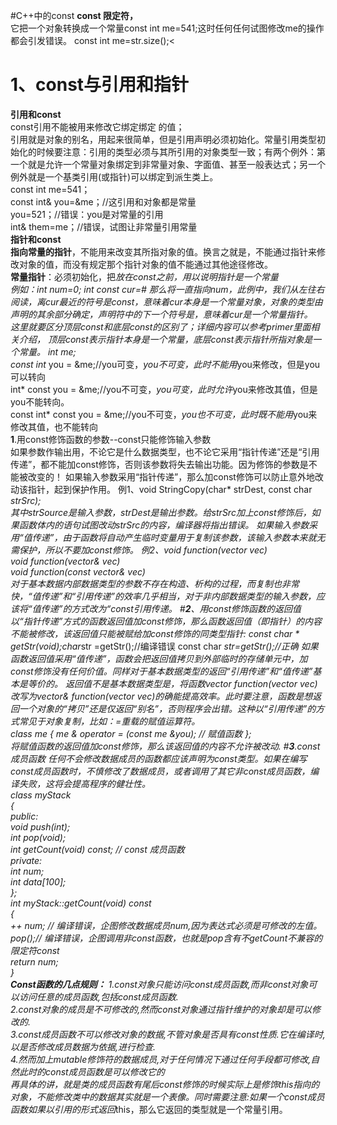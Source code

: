 #C++中的const
<b>const 限定符，</b><br>
它把一个对象转换成一个常量const int me=541;这时任何任何试图修改me的操作都会引发错误。
const int me=str.size();<
# <b>1</b>、const与引用和指针
<b>引用和const</b><br>
const引用不能被用来修改它绑定绑定 的值；<br>
引用就是对象的别名，用起来很简单，但是引用声明必须初始化。常量引用类型初始化的时候要注意：引用的类型必须与其所引用的对象类型一致；有两个例外：第一个就是允许一个常量对象绑定到非常量对象、字面值、甚至一般表达式；另一个例外就是一个基类引用(或指针)可以绑定到派生类上。<br>
const int me=541；<br>
const int& you=&me；//这引用和对象都是常量<br>
you=521；//错误：you是对常量的引用<br>
int& them=me；//错误，试图让非常量引用常量<br>
<b>指针和const</b><br>
<b>指向常量的指针</b>，不能用来改变其所指对象的值。换言之就是，不能通过指针来修改对象的值，而没有规定那个指针对象的值不能通过其他途径修改。<br>
<b>常量指针</b>：必须初始化，把*放在const之前，用以说明指针是一个常量<br>
例如：int num=0; int *const cur=&num; 那么将一直指向num，此例中，我们从左往右阅读，离cur最近的符号是const，意味着cur本身是一个常量对象，对象的类型由声明的其余部分确定，声明符中的下一个符号是*，意味着cur是一个常量指针。<br>
这里就要区分顶层const和底层const的区别了；详细内容可以参考primer里面相关介绍，
顶层const表示指针本身是一个常量，底层const表示指针所指对象是一个常量。
int me;<br>
const int* you = &me;//you可变，*you不可变，此时不能用*you来修改，但是you可以转向<br>
int* const you = &me;//you不可变，*you可变，此时允许*you来修改其值，但是you不能转向。<br>
const int* const you = &me;//you不可变，*you也不可变，此时既不能用*you来修改其值，也不能转向<br>
<b>1</b>.用const修饰函数的参数--const只能修饰输入参数<br>
如果参数作输出用，不论它是什么数据类型，也不论它采用“指针传递”还是“引用传递”，都不能加const修饰，否则该参数将失去输出功能。因为修饰的参数是不能被改变的！
如果输入参数采用“指针传递”，那么加const修饰可以防止意外地改动该指针，起到保护作用。
例1、void StringCopy(char* strDest, const char *strSrc);<br>
其中strSource是输入参数，strDest是输出参数。给strSrc加上const修饰后，如果函数体内的语句试图改动strSrc的内容，编译器将指出错误。
如果输入参数采用“值传递”，由于函数将自动产生临时变量用于复制该参数，该输入参数本来就无需保护，所以不要加const修饰。
例2、void function(vector<int> vec)<br>
void function(vector<int>& vec)<br>
void function(const vector<int>& vec)<br>
对于基本数据内部数据类型的参数不存在构造、析构的过程，而复制也非常快，“值传递”和“引用传递”的效率几乎相当，对于非内部数据类型的输入参数，应该将“值传递”的方式改为“const引用传递。
#<b>2</b>、用const修饰函数的返回值<br>
以“指针传递”方式的函数返回值加const修饰，那么函数返回值（即指针）的内容不能被修改，该返回值只能被赋给加const修饰的同类型指针: const char * getStr(void);char*str =getStr();//编译错误
const char *str=getStr();//正确
如果函数返回值采用“值传递”，函数会把返回值拷贝到外部临时的存储单元中，加const修饰没有任何价值。同样对于基本数据类型的返回“引用传递”和“值传递”基本是等价的。
返回值不是基本数据类型是，将函数vector<int> function(vector<int> vec) 改写为vector<int>& function(vector<int> vec)的确能提高效率。此时要注意，函数是想返回一个对象的“拷贝”还是仅返回“别名”，否则程序会出错。这种以“引用传递”的方式常见于对象复制，比如：=重载的赋值运算符。<br>
class me
{
me & operator = (const me &you); // 赋值函数
};<br>
将赋值函数的返回值加const修饰，那么该返回值的内容不允许被改动.
#<b>3</b>.const 成员函数
任何不会修改数据成员的函数都应该声明为const类型。如果在编写const成员函数时，不慎修改了数据成员，或者调用了其它非const成员函数，编译失败，这将会提高程序的健壮性。<br>
class myStack<br>
{<br>
public:<br>
void push(int);<br>
int pop(void);<br>
int getCount(void) const; // const 成员函数<br>
private:<br>
int num;<br>
int data[100];<br>
};<br>
int myStack::getCount(void) const<br>
{<br>
++ num; // 编译错误，企图修改数据成员num,因为表达式必须是可修改的左值。<br>
pop();// 编译错误，企图调用非const函数，也就是pop含有不getCount不兼容的限定符const<br>
return num;<br>
}<br>
<b>Const函数的几点规则：</b>
1.const对象只能访问const成员函数,而非const对象可以访问任意的成员函数,包括const成员函数.<br>
2.const对象的成员是不可修改的,然而const对象通过指针维护的对象却是可以修改的.<br>
3.const成员函数不可以修改对象的数据,不管对象是否具有const性质.它在编译时,以是否修改成员数据为依据,进行检查.<br>
4.然而加上mutable修饰符的数据成员,对于任何情况下通过任何手段都可修改,自然此时的const成员函数是可以修改它的<br>
再具体的讲，就是类的成员函数有尾后const修饰的时候实际上是修饰this指向的对象，不能修改类中的数据其实就是一个表像。同时需要注意:如果一个const成员函数如果以引用的形式返回*this，那么它返回的类型就是一个常量引用。<br>